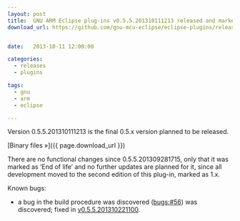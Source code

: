 ```yaml
---
layout: post
title:  GNU ARM Eclipse plug-ins v0.5.5.201310111213 released and marked ‘End of life’
download_url: https://github.com/gnu-mcu-eclipse/eclipse-plugins/releases/tag/v0.5.5-201310111213


date:   2013-10-11 12:00:00

categories:
  - releases
  - plugins

tags:
  - gnu
  - arm
  - eclipse

---
```


Version 0.5.5.201310111213 is the final 0.5.x version planned to be released.

[Binary files »]({{ page.download_url }})

There are no functional changes since 0.5.5.201309281715, only that it was marked as ‘End of life’ and no further updates are planned for it, since all development moved to the second edition of this plug-in, marked as 1.x.

Known bugs:

- a bug in the build procedure was discovered ([bugs:#56](https://sourceforge.net/p/gnuarmeclipse/bugs/56/)) was discovered; fixed in [v0.5.5.201310221100](https://github.com/gnu-mcu-eclipse/eclipse-plugins/wiki/Release-v0.5.5.201310221100).
